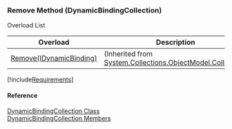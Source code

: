 ﻿### Remove Method (DynamicBindingCollection)

Overload List

| Overload | Description |
| --- | --- |
| [Remove(IDynamicBinding)](#) | (Inherited from [System.Collections.ObjectModel.Collection<IDynamicBinding>](#)) |

[!include[Requirements](../partials/requirements.md)]



#### Reference

[DynamicBindingCollection Class](fcSDK~FChoice.Foundation.DynamicBinding.DynamicBindingCollection.md)  
[DynamicBindingCollection Members](fcSDK~FChoice.Foundation.DynamicBinding.DynamicBindingCollection_members.md)